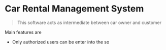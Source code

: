 # Car Rental Management System

> This  software acts as intermediate between car owner and customer

Main features are 

 * Only authorized users can be enter into the so
